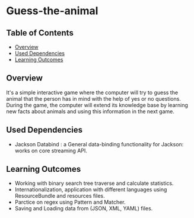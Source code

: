 # Guess-the-animal

## Table of Contents
* [Overview](#Overview)
* [Used Dependencies](#Used-Dependencies)
* [Learning Outcomes](#Learning-Outcomes)

## Overview
It's a simple interactive game where the computer will try to guess the animal that the person has in mind with the help of yes or no questions. During the game, the computer will extend its knowledge base by learning new facts about animals and using this information in the next game.

## Used Dependencies
- Jackson Databind : a General data-binding functionality for Jackson: works on core streaming API.

## Learning Outcomes
- Working with binary search tree traverse and calculate statistics.
- Internationalization, application with different languages using ResourceBundle and resources files.
- Parctice on regex using Pattern and Matcher.
- Saving and Loading data from (JSON, XML, YAML) files.
